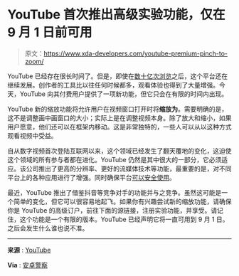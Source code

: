 # YouTube 首次推出高级实验功能，仅在 9 月 1 日前可用

> 原文：<https://www.xda-developers.com/youtube-premium-pinch-to-zoom/>

YouTube 已经存在很长时间了。但是，即使在[数十亿次浏览](https://www.xda-developers.com/youtube-celebrates-billion-views-club/)之后，这个平台还在继续发展。创作者的工具比以往任何时候都多，观看体验也得到了大量增强。今天，YouTube 向其付费用户提供了一项新功能，但它只会在有限的时间内出现。

YouTube 新的缩放功能将允许用户在视频窗口打开时将**缩放为**。需要明确的是，这不是调整画中画窗口的大小；实际上是在调整视频本身。除了放大和缩小，如果用户愿意，他们还可以在框架内移动。这是非常独特的，一些人可以从以这种方式观看视频中受益。

自从数字视频首次登陆互联网以来，这个领域已经发生了翻天覆地的变化，这迫使这个领域的所有参与者都在进化。YouTube 仍然是其中很大的一部分，它必须适应。该公司推出了更高的分辨率、更好的流媒体技术等功能，最重要的是，对不同平台上的各种应用进行了增强。同时确保平台[可以安全使用](https://www.xda-developers.com/youtube-takes-action-against-comment-spam-and-identity-abuse/)。

最近，YouTube 推出了借鉴抖音等竞争对手的功能并与之竞争。虽然这可能是一个简单的变化，但它可以很容易地起飞。如果你有兴趣尝试新的缩放功能，请确保你是 YouTube 的高级订户，前往下面的源链接，注册实验功能，并享受。请记住，这个功能是一个有限的版本。YouTube 已经声明它将一直可用到 9 月 1 日。之后会发生什么谁也说不准。

* * *

**来源** : [YouTube](https://www.youtube.com/new)

**Via** : [安卓警察](https://www.androidpolice.com/youtube-zoom-into-specific-parts-of-videos/)